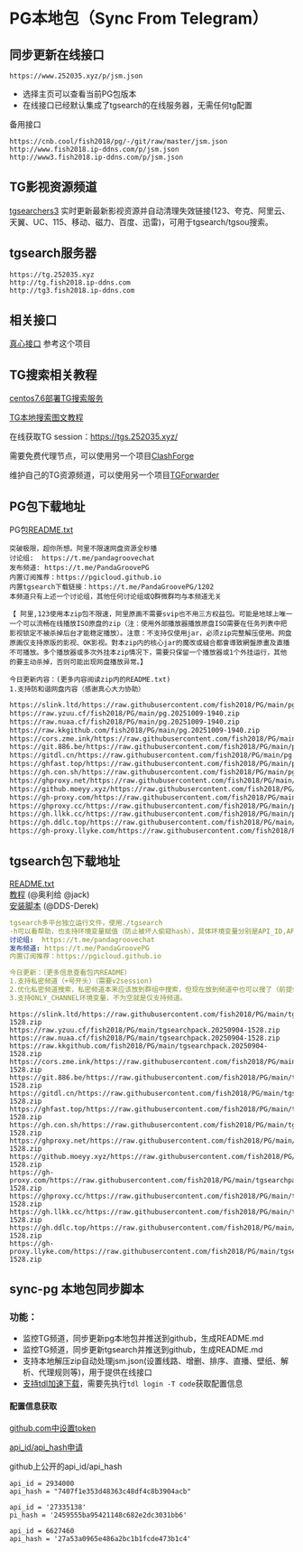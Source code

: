 # PG本地包（Sync From Telegram）

## 同步更新在线接口
```
https://www.252035.xyz/p/jsm.json
```
- 选择主页可以查看当前PG包版本  
- 在线接口已经默认集成了tgsearch的在线服务器，无需任何tg配置

备用接口
```
https://cnb.cool/fish2018/pg/-/git/raw/master/jsm.json
http://www.fish2018.ip-ddns.com/p/jsm.json
http://www3.fish2018.ip-ddns.com/p/jsm.json
```


## TG影视资源频道
[tgsearchers3](https://t.me/s/tgsearchers3) 实时更新最新影视资源并自动清理失效链接(123、夸克、阿里云、天翼、UC、115、移动、磁力、百度、迅雷)，可用于tgsearch/tgsou搜索。

## tgsearch服务器
```
https://tg.252035.xyz
http://tg.fish2018.ip-ddns.com
http://tg3.fish2018.ip-ddns.com
```


## 相关接口
[真心接口](https://github.com/fish2018/ZX) 参考这个项目

## TG搜索相关教程

[centos7.6部署TG搜索服务](https://github.com/fish2018/lib/blob/main/教程/centos7.6部署TG搜索服务.md)  

[TG本地搜索图文教程](https://github.com/fish2018/lib/blob/main/教程/关于TG本地搜索图文教程-PG.pdf)

在线获取TG session：https://tgs.252035.xyz/

需要免费代理节点，可以使用另一个项目[ClashForge](https://github.com/fish2018/ClashForge)  

维护自己的TG资源频道，可以使用另一个项目[TGForwarder](https://github.com/fish2018/TGForwarder)  


## PG包下载地址
PG包[README.txt](https://www.252035.xyz/p/README.txt)  
```text
突破极限，超你所想。阿里不限速网盘资源全秒播
讨论组:  https://t.me/pandagroovechat
发布频道: https://t.me/PandaGroovePG                                                                                   
内置订阅推荐：https://pgicloud.github.io
内置tgsearch下载链接：https://t.me/PandaGroovePG/1202
本频道只有上述一个讨论组，其他任何讨论组或Q群微群均与本频道无关

【 阿里,123使用本zip包不限速，阿里原画不需要svip也不用三方权益包。可能是地球上唯一一个可以流畅在线播放ISO原盘的zip（注：使用外部播放器播放原盘ISO需要在任务列表中把影视锁定不被杀掉后台才能稳定播放）。注意：不支持仅使用jar，必须zip完整解压使用。网盘原画仅支持原版的影视、OK影视。對本zip内的核心jar的魔改或縫合都會導致網盤原畫及直播不可播放。多个播放器或多次外挂本zip情况下，需要只保留一个播放器或1个外挂运行，其他的要主动杀掉，否则可能出现网盘播放异常。】

今日更新内容：(更多内容阅读zip内的README.txt)
1.支持防和谐网盘内容（感谢真心大力协助）
```

```bash
https://slink.ltd/https://raw.githubusercontent.com/fish2018/PG/main/pg.20251009-1940.zip
https://raw.yzuu.cf/fish2018/PG/main/pg.20251009-1940.zip
https://raw.nuaa.cf/fish2018/PG/main/pg.20251009-1940.zip
https://raw.kkgithub.com/fish2018/PG/main/pg.20251009-1940.zip
https://cors.zme.ink/https://raw.githubusercontent.com/fish2018/PG/main/pg.20251009-1940.zip
https://git.886.be/https://raw.githubusercontent.com/fish2018/PG/main/pg.20251009-1940.zip
https://gitdl.cn/https://raw.githubusercontent.com/fish2018/PG/main/pg.20251009-1940.zip
https://ghfast.top/https://raw.githubusercontent.com/fish2018/PG/main/pg.20251009-1940.zip
https://gh.con.sh/https://raw.githubusercontent.com/fish2018/PG/main/pg.20251009-1940.zip
https://ghproxy.net/https://raw.githubusercontent.com/fish2018/PG/main/pg.20251009-1940.zip
https://github.moeyy.xyz/https://raw.githubusercontent.com/fish2018/PG/main/pg.20251009-1940.zip
https://gh-proxy.com/https://raw.githubusercontent.com/fish2018/PG/main/pg.20251009-1940.zip
https://ghproxy.cc/https://raw.githubusercontent.com/fish2018/PG/main/pg.20251009-1940.zip
https://gh.llkk.cc/https://raw.githubusercontent.com/fish2018/PG/main/pg.20251009-1940.zip
https://gh.ddlc.top/https://raw.githubusercontent.com/fish2018/PG/main/pg.20251009-1940.zip
https://gh-proxy.llyke.com/https://raw.githubusercontent.com/fish2018/PG/main/pg.20251009-1940.zip
```

## tgsearch包下载地址
[README.txt](https://www.252035.xyz/README.txt)    
[教程](https://github.com/fish2018/lib) (@奥利给 @jack)  
[安装脚本](https://github.com/DDS-Derek/alist-tvbox-script)  (@DDS-Derek)  

```yaml
tgsearch多平台独立运行文件，使用./tgsearch
-h可以看帮助，也支持环境变量赋值（防止被坏人偷窥hash），具体环境变量分别是API_ID,API_HASH,STRINGSESSION,API_PROXY,API_SESSION_V1,CACHE_DIR。
讨论组:  https://t.me/pandagroovechat
发布频道: https://t.me/PandaGroovePG
内置订阅推荐：https://pgicloud.github.io

今日更新：（更多信息查看包内README）
1.支持私密频道（+号开头）（需要v2session)
2.优化私密频道搜索，私密频道本来应该放到群组中搜索，但现在放到频道中也可以搜了（前提依然是要有v2session）
3.支持ONLY_CHANNEL环境变量，不为空就是仅支持频道。
```

```shell
https://slink.ltd/https://raw.githubusercontent.com/fish2018/PG/main/tgsearchpack.20250904-1528.zip
https://raw.yzuu.cf/fish2018/PG/main/tgsearchpack.20250904-1528.zip
https://raw.nuaa.cf/fish2018/PG/main/tgsearchpack.20250904-1528.zip
https://raw.kkgithub.com/fish2018/PG/main/tgsearchpack.20250904-1528.zip
https://cors.zme.ink/https://raw.githubusercontent.com/fish2018/PG/main/tgsearchpack.20250904-1528.zip
https://git.886.be/https://raw.githubusercontent.com/fish2018/PG/main/tgsearchpack.20250904-1528.zip
https://gitdl.cn/https://raw.githubusercontent.com/fish2018/PG/main/tgsearchpack.20250904-1528.zip
https://ghfast.top/https://raw.githubusercontent.com/fish2018/PG/main/tgsearchpack.20250904-1528.zip
https://gh.con.sh/https://raw.githubusercontent.com/fish2018/PG/main/tgsearchpack.20250904-1528.zip
https://ghproxy.net/https://raw.githubusercontent.com/fish2018/PG/main/tgsearchpack.20250904-1528.zip
https://github.moeyy.xyz/https://raw.githubusercontent.com/fish2018/PG/main/tgsearchpack.20250904-1528.zip
https://gh-proxy.com/https://raw.githubusercontent.com/fish2018/PG/main/tgsearchpack.20250904-1528.zip
https://ghproxy.cc/https://raw.githubusercontent.com/fish2018/PG/main/tgsearchpack.20250904-1528.zip
https://gh.llkk.cc/https://raw.githubusercontent.com/fish2018/PG/main/tgsearchpack.20250904-1528.zip
https://gh.ddlc.top/https://raw.githubusercontent.com/fish2018/PG/main/tgsearchpack.20250904-1528.zip
https://gh-proxy.llyke.com/https://raw.githubusercontent.com/fish2018/PG/main/tgsearchpack.20250904-1528.zip
```

## sync-pg 本地包同步脚本

### 功能：
- 监控TG频道，同步更新pg本地包并推送到github，生成README.md
- 监控TG频道，同步更新tgsearch并推送到github，生成README.md
- 支持本地解压zip自动处理jsm.json(设置线路、增删、排序、直播、壁纸、解析、代理规则等)，用于提供在线接口
- [支持tdl加速下载](https://docs.iyear.me/tdl/)，需要先执行`tdl login -T code`获取配置信息

#### 配置信息获取

[github.com中设置token](https://github.com/settings/tokens)  

[api_id/api_hash申请](https://my.telegram.org/ )   

github上公开的api_id/api_hash
```
api_id = 2934000
api_hash = "7407f1e353d48363c48df4c8b3904acb"

api_id = '27335138'
pi_hash = '2459555ba95421148c682e2dc3031bb6'

api_id = 6627460
api_hash = '27a53a0965e486a2bc1b1fcde473b1c4'
```
